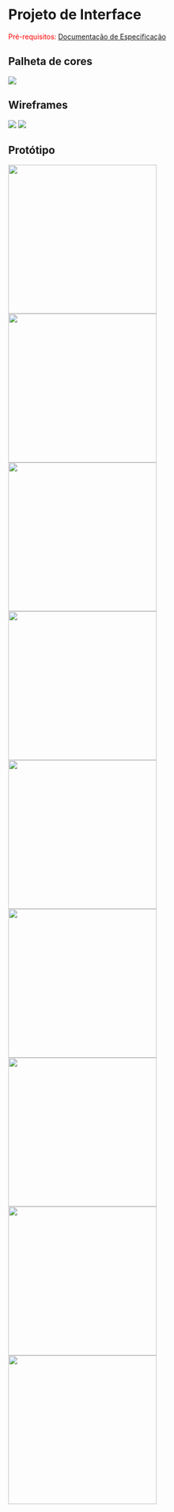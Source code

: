 
# Projeto de Interface

<span style="color:red">Pré-requisitos: <a href="2-Especificação do Projeto.md"> Documentação de Especificação</a></span>

## Palheta de cores

<img src="./img/palheta.png">

## Wireframes

<img src="./img/wireframe1.png">

<img src="./img/wireframe2.png">

## Protótipo

<img src="./img/load.png" width="300px"/> <img src="./img/login.png" width="300px"/> <img src="./img/signin.png" width="300px"/> 
<img src="./img/paginainicial.png" width="300px"/> <img src="./img/agendamento.png" width="300px"/> <img src="./img/perfil.png" width="300px"/> 
<img src="./img/admperfil.png" width="300px"/> <img src="./img/servicos.png" width="300px"/> <img src="./img/admagenda.png" width="300px"/> 
